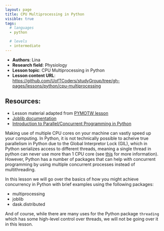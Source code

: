 ```yaml
---
layout: page
title: CPU Multiprocessing in Python
visible: true
tags:
  # languages
  - python

  # levels
  - intermediate
---
```

<!-- change visible to true if you want it on the site -->
<!-- remove any tags listed above that are not relevant -->

 - **Authors**: Lina
 - **Research field**: Physiology
 - **Lesson topic**: CPU Multiprocessing in Python
 - **Lesson content URL**: <https://github.com/UofTCoders/studyGroup/tree/gh-pages/lessons/python/cpu-multiprocessing>

## Resources:
- Lesson material adapted from [PYMOTW lesson](https://pymotw.com/3/multiprocessing/basics.html)
- [Joblib documentation](https://pythonhosted.org/joblib/parallel.html)
- [Introduction to Parallel/Concurrent Programming in Python](https://code.tutsplus.com/articles/introduction-to-parallel-and-concurrent-programming-in-python--cms-28612)

Making use of multiple CPU cores on your machine can vastly speed up your computing. In Python, it is not technically possible to acheive true parallelism in Python due to the Global Interpretor Lock (GIL), which in Python serializes access to different threads, meaning a single thread in python can never use more than 1 CPU core (see [this](https://en.wikipedia.org/wiki/Global_interpreter_lock) for more information). However, Python has a number of packages that can help with concurrent programming by using multiple concurrent processes instead of multithreading.


In this lesson we will go over the basics of how you might achieve concurrency in Python with brief examples using the following packages:
- multiprocessing
- joblib
- dask.distributed

And of course, while there are many uses for the Python package `threading` which has some high-level control over threads, we will not be going over it in this lesson.
